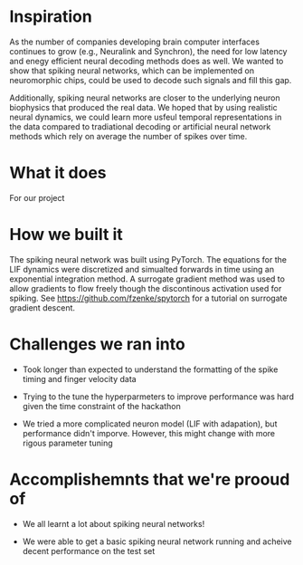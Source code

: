 
# Inspiration

As the number of companies developing brain computer interfaces continues to grow (e.g., Neuralink and Synchron), the need for low latency and enegy efficient neural decoding methods does as well. We wanted to show that spiking neural networks, which can be implemented on neuromorphic chips, could be used to decode such signals and fill this gap. 

Additionally, spiking neural networks are closer to the underlying neuron biophysics that produced the real data. We hoped that by using realistic neural dynamics, we could learn more usfeul temporal representations in the data compared to tradiational decoding or artificial neural network methods which rely on average the number of spikes over time. 


# What it does

For our project  


# How we built it

The spiking neural network was built using PyTorch. The equations for the LIF dynamics were discretized and simualted forwards in time using an exponential integration method.  A surrogate gradient method was used to allow gradients to flow freely though the discontinous activation used for spiking. See https://github.com/fzenke/spytorch for a tutorial on surrogate gradient descent. 

# Challenges we ran into

- Took longer than expected to understand the formatting of the spike timing and finger velocity data

- Trying to the tune the hyperparmeters to improve performance was hard given the time constraint of the hackathon

- We tried a more complicated neuron model (LIF with adapation), but performance didn't imporve. However, this might change with more rigous parameter tuning

# Accomplishemnts that we're prooud of

-  We all learnt a lot about spiking neural networks!

- We were able to get a basic spiking neural network running and acheive decent performance on the test set

